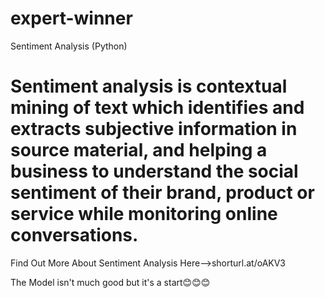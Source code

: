 # expert-winner
Sentiment Analysis (Python)
# Sentiment analysis is contextual mining of text which identifies and extracts subjective information in source material, and helping a business to understand the social sentiment of their brand, product or service while monitoring online conversations.
Find Out More About Sentiment Analysis Here-->shorturl.at/oAKV3

The Model isn't much good but it's a start😊😊😊

